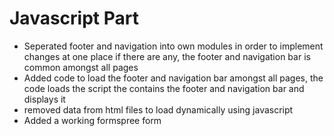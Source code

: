 
# Javascript Part
- Seperated footer and navigation into own modules in order to implement changes at one place if there are any, the footer and navigation bar is common amongst all pages
- Added code to load the footer and navigation bar amongst all pages, the code loads the script the contains the footer and navigation bar and displays it
- removed data from html files to load dynamically using javascript
- Added a working formspree form